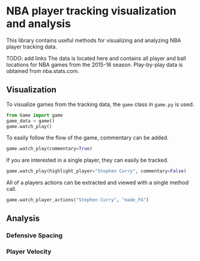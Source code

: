 # NBA player tracking visualization and analysis

This library contains useful methods for visualizing and analyzing NBA player tracking data.

TODO: add links
The data is located here and contains all player and ball locations for NBA games from the 2015-16 season.  Play-by-play data is obtained from nba.stats.com.

## Visualization
To visualize games from the tracking data, the `game` class in `game.py` is used.
```python
from Game import game
game_data = game()
game.watch_play()
```

To easily follow the flow of the game, commentary can be added.
```python
game.watch_play(commentary=True)
```

If you are interested in a single player, they can easily be tracked.
```python
game.watch_play(highlight_player="Stephen Curry", commentary=False)
```

All of a players actions can be extracted and viewed with a single method call.
```python
game.watch_player_actions("Stephen Curry", "made_FG")
```

## Analysis

### Defensive Spacing

### Player Velocity
